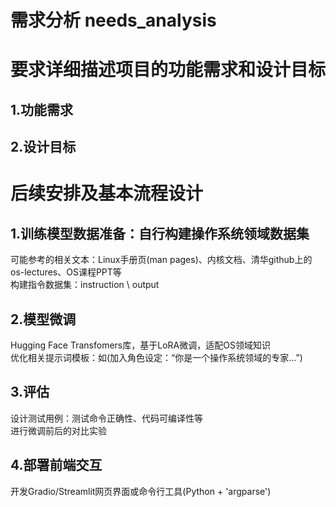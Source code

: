 # 需求分析 needs_analysis
# 要求详细描述项目的功能需求和设计目标
## 1.功能需求

## 2.设计目标

# 后续安排及基本流程设计
## 1.训练模型数据准备：自行构建操作系统领域数据集  
  可能参考的相关文本：Linux手册页(man pages)、内核文档、清华github上的os-lectures、OS课程PPT等  
  构建指令数据集：instruction \ output  
## 2.模型微调  
  Hugging Face Transfomers库，基于LoRA微调，适配OS领域知识  
  优化相关提示词模板：如(加入角色设定：“你是一个操作系统领域的专家...”)  
## 3.评估  
  设计测试用例：测试命令正确性、代码可编译性等  
  进行微调前后的对比实验  
## 4.部署前端交互    
  开发Gradio/Streamlit网页界面或命令行工具(Python + 'argparse')
